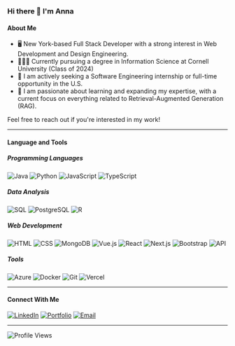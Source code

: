 ### Hi there 👋 I'm Anna

#### About Me
- 🖥️ New York-based Full Stack Developer with a strong interest in Web Development and Design Engineering.
- 👩🏻‍🎓 Currently pursuing a degree in Information Science at Cornell University (Class of 2024)
- 🔎 I am actively seeking a Software Engineering internship or full-time opportunity in the U.S.
- 🌱 I am passionate about learning and expanding my expertise, with a current focus on everything related to Retrieval-Augmented Generation (RAG).

Feel free to reach out if you're interested in my work!

---

#### Language and Tools

##### Programming Languages
![Java](https://img.shields.io/badge/-Java-007396?logo=java&logoColor=white&style=for-the-badge)
![Python](https://img.shields.io/badge/-Python-3776AB?logo=python&logoColor=white&style=for-the-badge)
![JavaScript](https://img.shields.io/badge/-JavaScript-F7DF1E?logo=javascript&logoColor=black&style=for-the-badge)
![TypeScript](https://img.shields.io/badge/-TypeScript-007ACC?logo=typescript&logoColor=white&style=for-the-badge)

##### Data Analysis
![SQL](https://img.shields.io/badge/-SQL-336791?logo=postgresql&logoColor=white&style=for-the-badge)
![PostgreSQL](https://img.shields.io/badge/-PostgreSQL-4169E1?logo=postgresql&logoColor=white&style=for-the-badge)
![R](https://img.shields.io/badge/-R-276DC3?logo=r&logoColor=white&style=for-the-badge)

##### Web Development
![HTML](https://img.shields.io/badge/-HTML5-E34F26?logo=html5&logoColor=white&style=for-the-badge)
![CSS](https://img.shields.io/badge/-CSS3-1572B6?logo=css3&logoColor=white&style=for-the-badge)
![MongoDB](https://img.shields.io/badge/-MongoDB-47A248?logo=mongodb&logoColor=white&style=for-the-badge)
![Vue.js](https://img.shields.io/badge/-Vue.js-4FC08D?logo=vue.js&logoColor=white&style=for-the-badge)
![React](https://img.shields.io/badge/-React-61DAFB?logo=react&logoColor=black&style=for-the-badge)
![Next.js](https://img.shields.io/badge/-Next.js-000000?logo=next.js&logoColor=white&style=for-the-badge)
![Bootstrap](https://img.shields.io/badge/-Bootstrap-7952B3?logo=bootstrap&logoColor=white&style=for-the-badge)
![API](https://img.shields.io/badge/-API-FF6C37?logo=fastapi&logoColor=white&style=for-the-badge)

##### Tools
![Azure](https://img.shields.io/badge/-Azure-0078D4?logo=microsoftazure&logoColor=white&style=for-the-badge)
![Docker](https://img.shields.io/badge/-Docker-2496ED?logo=docker&logoColor=white&style=for-the-badge)
![Git](https://img.shields.io/badge/-Git-F05032?logo=git&logoColor=white&style=for-the-badge)
![Vercel](https://img.shields.io/badge/-Vercel-000000?logo=vercel&logoColor=white&style=for-the-badge)

---

#### Connect With Me

[![LinkedIn](https://img.shields.io/badge/-LinkedIn-0077B5?logoColor=white&style=for-the-badge)](https://linkedin.com/in/tungyen-wang) [![Portfolio](https://img.shields.io/badge/-Portfolio-000000?logoColor=white&style=for-the-badge)](https://[yourwebsite.com](https://annaw-99.github.io/web/)) [![Email](https://img.shields.io/badge/-Email-D14836?logoColor=white&style=for-the-badge)](mailto:annawang9909@gmail.com)

---

![Profile Views](https://komarev.com/ghpvc/?username=annaw-99&color=e0e0e0&style=for-the-badge)

<!--
**annaw-99/annaw-99** is a ✨ _special_ ✨ repository because its `README.md` (this file) appears on your GitHub profile.

Here are some ideas to get you started:

- 🔭 I’m currently working on ...
- 🌱 I’m currently learning ...
- 👯 I’m looking to collaborate on ...
- 🤔 I’m looking for help with ...
- 💬 Ask me about ...
- 📫 How to reach me: ...
- 😄 Pronouns: ...
- ⚡ Fun fact: ...
-->
